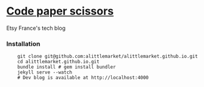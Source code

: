 # [Code paper scissors](http://codepaperscissors.com)

Etsy France's tech blog

### Installation 

```shell
    git clone git@github.com:alittlemarket/alittlemarket.github.io.git
    cd alittlemarket.github.io.git
    bundle install # gem install bundler
    jekyll serve --watch
    # Dev blog is available at http://localhost:4000
```
